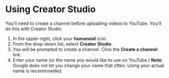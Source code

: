 # Using Creator Studio

You'll need to create a channel before uploading videos to YouTube. You'll do this with Creator Studio.

1. In the upper-right, click your **humanoid** icon.
2. From the drop-down list, select **Creator Studio**.
3. You will be prompted to create a channel. Click the **Create a channel** link.
4. Enter your name (or the name you would like to use on YouTube.) **Note**: Google does not let you change your name that often. Using your actual name is recommneded.&#x20;

